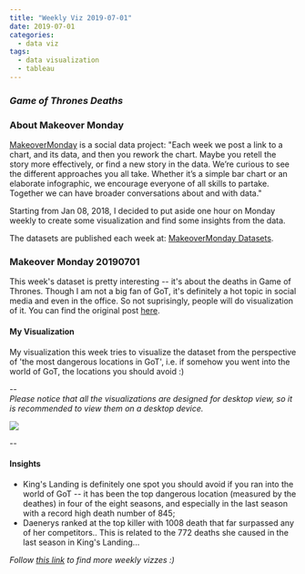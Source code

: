 ```yaml
---
title: "Weekly Viz 2019-07-01"
date: 2019-07-01
categories:
  - data viz
tags:
  - data visualization
  - tableau
---
```


### *Game of Thrones Deaths*


### About Makeover Monday

[MakeoverMonday](http://www.makeovermonday.co.uk/) is a social data project:
"Each week we post a link to a chart, and its data, and then you rework the chart.
Maybe you retell the story more effectively, or find a new story in the data.
We’re curious to see the different approaches you all take. Whether it’s a simple bar chart or an elaborate infographic, we encourage everyone of all skills to partake.
Together we can have broader conversations about and with data."

Starting from Jan 08, 2018, I decided to put aside one hour on Monday weekly to create some visualization and find some insights from the data.

The datasets are published each week at: [MakeoverMonday Datasets](http://www.makeovermonday.co.uk/data/).

### Makeover Monday 20190701

This week's dataset is pretty interesting -- it's about the deaths in Game of Thrones. Though I am not a big fan of GoT, it's definitely a hot topic in social media and even in the office. So not suprisingly, people will do visualization of it. You can find the original post [here](https://datasaurus-rex.com/gallery/gotviz-mkiii).  

#### My Visualization

My visualization this week tries to visualize the dataset from the perspective of 'the most dangerous locations in GoT', i.e. if somehow you went into the world of GoT, the locations you should avoid :)  

--  
*Please notice that all the visualizations are designed for desktop view, so it is recommended to view them on a desktop device.*  

<div class='tableauPlaceholder' id='viz1562026613788' style='position: relative'>
<noscript><a href='#'>
  <img alt=' ' src='https:&#47;&#47;public.tableau.com&#47;static&#47;images&#47;Ma&#47;MakeOverMonday20190701&#47;top5dangerouslocations&#47;1_rss.png' style='border: none' />
</a></noscript>
<object class='tableauViz'  style='display:none;'>
  <param name='host_url' value='https%3A%2F%2Fpublic.tableau.com%2F' />
  <param name='embed_code_version' value='3' />
  <param name='site_root' value='' />
  <param name='name' value='MakeOverMonday20190701&#47;top5dangerouslocations' />
  <param name='tabs' value='no' />
  <param name='toolbar' value='yes' />
  <param name='static_image' value='https:&#47;&#47;public.tableau.com&#47;static&#47;images&#47;Ma&#47;MakeOverMonday20190701&#47;top5dangerouslocations&#47;1.png' />
  <param name='animate_transition' value='yes' />
  <param name='display_static_image' value='yes' />
  <param name='display_spinner' value='yes' />
  <param name='display_overlay' value='yes' />
  <param name='display_count' value='yes' />
  <param name='filter' value='publish=yes' />
</object></div>              
<script type='text/javascript'>        
  var divElement = document.getElementById('viz1562026613788');      
  var vizElement = divElement.getElementsByTagName('object')[0];                 
  vizElement.style.width='800px';vizElement.style.height='827px';            
  var scriptElement = document.createElement('script');                
  scriptElement.src = 'https://public.tableau.com/javascripts/api/viz_v1.js';   
  vizElement.parentNode.insertBefore(scriptElement, vizElement);           
</script>
  
--  

#### Insights
* King's Landing is definitely one spot you should avoid if you ran into the world of GoT -- it has been the top dangerous location (measured by the deathes) in four of the eight seasons, and especially in the last season with a record high death number of 845;  
* Daenerys ranked at the top killer with 1008 death that far surpassed any of her competitors.. This is related to the 772 deaths she caused in the last season in King's Landing...  



*Follow [this link](https://yudong-94.github.io/personal-website/project/MakeOverMonday2019/) to find more weekly vizzes :)*